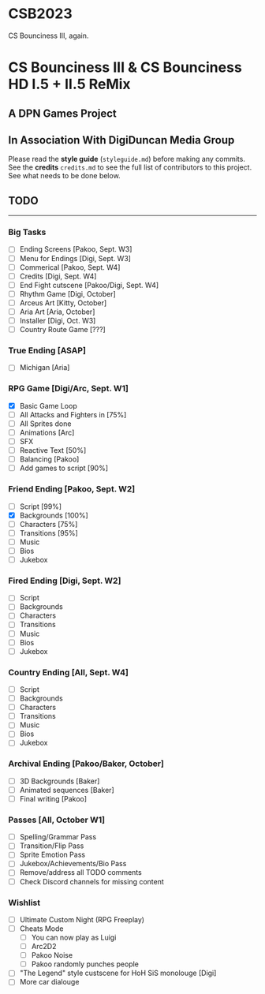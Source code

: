 # CSB2023
CS Bounciness III, again.
# CS Bounciness III & CS Bounciness HD I.5 + II.5 ReMix

## A **DPN Games** Project
## In Association With **DigiDuncan Media Group**

Please read the **style guide** (`styleguide.md`) before making any commits.  
See the **credits** `credits.md` to see the full list of contributors to this project.
See what needs to be done below.

## TODO
-------

### Big Tasks
- [ ] Ending Screens [Pakoo, Sept. W3]
- [ ] Menu for Endings [Digi, Sept. W3]
- [ ] Commerical [Pakoo, Sept. W4]
- [ ] Credits [Digi, Sept. W4]
- [ ] End Fight cutscene [Pakoo/Digi, Sept. W4]
- [ ] Rhythm Game [Digi, October]
- [ ] Arceus Art [Kitty, October]
- [ ] Aria Art [Aria, October]
- [ ] Installer [Digi, Oct. W3]
- [ ] Country Route Game [???]

### True Ending [ASAP]
- [ ] Michigan [Aria]

### RPG Game [Digi/Arc, Sept. W1]
- [X] Basic Game Loop
- [ ] All Attacks and Fighters in [75%]
- [ ] All Sprites done
- [ ] Animations [Arc]
- [ ] SFX
- [ ] Reactive Text [50%]
- [ ] Balancing [Pakoo]
- [ ] Add games to script [90%]

### Friend Ending [Pakoo, Sept. W2]
- [ ] Script [99%]
- [X] Backgrounds [100%]
- [ ] Characters [75%]
- [ ] Transitions [95%]
- [ ] Music
- [ ] Bios
- [ ] Jukebox

### Fired Ending [Digi, Sept. W2]
- [ ] Script
- [ ] Backgrounds
- [ ] Characters
- [ ] Transitions
- [ ] Music
- [ ] Bios
- [ ] Jukebox

### Country Ending [All, Sept. W4]
- [ ] Script
- [ ] Backgrounds
- [ ] Characters
- [ ] Transitions
- [ ] Music
- [ ] Bios
- [ ] Jukebox

### Archival Ending [Pakoo/Baker, October]
- [ ] 3D Backgrounds [Baker]
- [ ] Animated sequences [Baker]
- [ ] Final writing [Pakoo]

### Passes [All, October W1]
- [ ] Spelling/Grammar Pass
- [ ] Transition/Flip Pass
- [ ] Sprite Emotion Pass
- [ ] Jukebox/Achievements/Bio Pass
- [ ] Remove/address all TODO comments
- [ ] Check Discord channels for missing content

### Wishlist
- [ ] Ultimate Custom Night (RPG Freeplay)
- [ ] Cheats Mode
    - [ ] You can now play as Luigi
    - [ ] Arc2D2
    - [ ] Pakoo Noise
    - [ ] Pakoo randomly punches people
- [ ] "The Legend" style custscene for HoH SiS monolouge [Digi]
- [ ] More car dialouge
